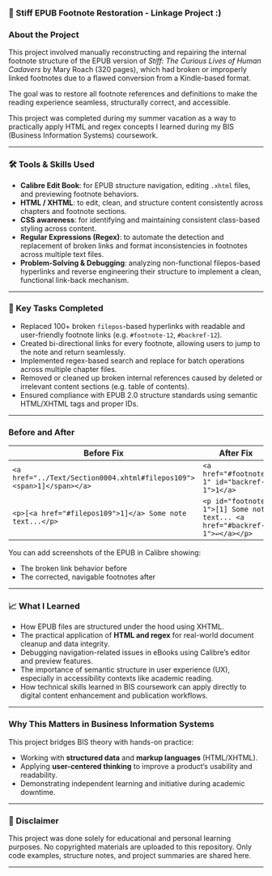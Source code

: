 ### 📘 Stiff EPUB Footnote Restoration - Linkage Project :)
 
### About the Project

This project involved manually reconstructing and repairing the internal footnote structure of the EPUB version of *Stiff: The Curious Lives of Human Cadavers* by Mary Roach (320 pages), which had broken or improperly linked footnotes due to a flawed conversion from a Kindle-based format.

The goal was to restore all footnote references and definitions to make the reading experience seamless, structurally correct, and accessible.

This project was completed during my summer vacation as a way to practically apply HTML and regex concepts I learned during my BIS (Business Information Systems) coursework.

---

### 🛠️ Tools & Skills Used

* **Calibre Edit Book**: for EPUB structure navigation, editing `.xhtml` files, and previewing footnote behaviors.
* **HTML / XHTML**: to edit, clean, and structure content consistently across chapters and footnote sections.
* **CSS awareness**: for identifying and maintaining consistent class-based styling across content.
* **Regular Expressions (Regex)**: to automate the detection and replacement of broken links and format inconsistencies in footnotes across multiple text files.
* **Problem-Solving & Debugging**: analyzing non-functional filepos-based hyperlinks and reverse engineering their structure to implement a clean, functional link-back mechanism.

---

### 🧩 Key Tasks Completed

* Replaced 100+ broken `filepos`-based hyperlinks with readable and user-friendly footnote links (e.g. `#footnote-12`, `#backref-12`).
* Created bi-directional links for every footnote, allowing users to jump to the note and return seamlessly.
* Implemented regex-based search and replace for batch operations across multiple chapter files.
* Removed or cleaned up broken internal references caused by deleted or irrelevant content sections (e.g. table of contents).
* Ensured compliance with EPUB 2.0 structure standards using semantic HTML/XHTML tags and proper IDs.

---

### Before and After

| **Before Fix**                                                       | **After Fix**                                                             |
| -------------------------------------------------------------------- | ------------------------------------------------------------------------- |
| `<a href="../Text/Section0004.xhtml#filepos109"><span>1]</span></a>` | `<a href="#footnote-1" id="backref-1">1</a>`                              |
| `<p>[<a href="#filepos109">1]</a> Some note text...</p>`             | `<p id="footnote-1">[1] Some note text... <a href="#backref-1">↩</a></p>` |

You can add screenshots of the EPUB in Calibre showing:

* The broken link behavior before
* The corrected, navigable footnotes after

---

### 📈 What I Learned

* How EPUB files are structured under the hood using XHTML.
* The practical application of **HTML and regex** for real-world document cleanup and data integrity.
* Debugging navigation-related issues in eBooks using Calibre’s editor and preview features.
* The importance of semantic structure in user experience (UX), especially in accessibility contexts like academic reading.
* How technical skills learned in BIS coursework can apply directly to digital content enhancement and publication workflows.

---

### Why This Matters in Business Information Systems

This project bridges BIS theory with hands-on practice:

* Working with **structured data** and **markup languages** (HTML/XHTML).
* Applying **user-centered thinking** to improve a product’s usability and readability.
* Demonstrating independent learning and initiative during academic downtime.

---

### 🚫 Disclaimer

This project was done solely for educational and personal learning purposes.
No copyrighted materials are uploaded to this repository.
Only code examples, structure notes, and project summaries are shared here.

---
